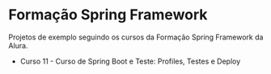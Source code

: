 # Formação Spring Framework

Projetos de exemplo seguindo os cursos da Formação Spring Framework da Alura.

- Curso 11 - Curso de Spring Boot e Teste: Profiles, Testes e Deploy
